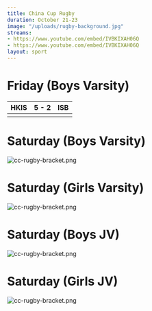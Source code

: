 ```yaml
---
title: China Cup Rugby
duration: October 21-23
image: "/uploads/rugby-background.jpg"
streams:
- https://www.youtube.com/embed/IVBKIXAH06Q
- https://www.youtube.com/embed/IVBKIXAH06Q
layout: sport
---
```


# Friday (Boys Varsity)

| HKIS | 5 - 2 | ISB |
|------|-------|-----|
|      |       |     |


# Saturday (Boys Varsity)
![cc-rugby-bracket.png](/uploads/cc-rugby-bracket.png)

# Saturday (Girls Varsity)
![cc-rugby-bracket.png](/uploads/cc-rugby-bracket.png)

# Saturday (Boys JV)
![cc-rugby-bracket.png](/uploads/cc-rugby-bracket.png)

# Saturday (Girls JV)
![cc-rugby-bracket.png](/uploads/cc-rugby-bracket.png)
